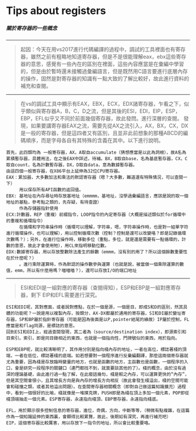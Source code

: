 # **Tips about registers**
##### *關於寄存器的一些概念*
---
> 起因：今天在用vs2017進行代碼編譯的過程中，調試的工具裡面也有寄存器，雖然之前有粗略地知道寄存器，但是不是很能理解eax，ebx這些寄存器的意思，感覺有一些內在的區別在裡面，這些內容應當是在彙編中學習的，但是由於暫時還未接觸過彙編語言，但是既然用C語言要進行底層內存的操作，固然是對寄存器的知識有一點大致的了解比較好，故此進行資料的補充和查閱。  
---
> 在vs的調試工具中顯示有EAX，EBX，ECX，EDX諸寄存器，乍看之下，似乎類似與寄存器A，B，C，D之流，但是其後的ESI，EDI，EIP，ESP，EBP，EFL似乎又不同於前面幾個寄存器，故此發問。進行深層的查閱。
發現，如果要講寄存器EAX之流，需要先從AX之流引入，AX，BX，CX，DX是一般的寄存器，但是這四者又有區別，且並非此前想象的那種ABCD的編碼順序，而是字母各自有其特殊的含義在其中。以下進行說明。

```
首先，此四類均為 一般寄存器，AX，A取自accumulate（猜想應當是以此為詞根），故A名為累積暫存器，具體用法，在之後EAX中詳述，待補。BX，B取自base，名為基底暫存器，CX，C取自count，名為計數暫存器，DX，D取自data，意為數據暫存器。
由這四個一般寄存器，在X86平台上延伸為32位CPU寄存器。
EAX：累加器，大多數加法和乘法的默認寄存器（嗯？大多數，難道還有特殊情況，可以查閱一下）
     用以保存所有API函數的返回值。
EBX: 基地址在內存尋址時存放基地址（emmmm，基地址，沒學過彙編語言，應該是說的取一個地址的基點，參考點之類的，先存疑，有待查證）
     作為存儲器指針使用
ECX:計數器，REP（重複）前綴指令，LOOP指令的內定寄存器（大概是描述類似於for循環中的重複和循環指令）
     在循環和字符串操作時（循環可以理解，字符串，嗯，字符串操作時，也是對一組單字符進行循環操作，也可以理解），用以控制循環次數（控制？控制是還可以改變咯？即是記錄循環次數嗎？）；另外，在進行位操作時，移動多位（重點，多位，就是還是需要有一點循環的，計數的意思，故此才會使用牠），用CL來指明移動位數。
EDX:數據寄存器，用以存放整數除法產生的餘數（emmm，沒有別的用了？所以這個餘數重要性在於什麼呢？）
     。進行乘除運算時，作為默認的操作數參與運算（也就是說，被當做一個乘除運算的數值，emm，所以有什麼用嗎？喵喵喵？），還可以存放I/O的端口地址
```
---
> ESI和EDI是一組對應的寄存器（查閱得知），ESP和EBP是一組對應寄存器，剩下 EIP和EFL需要進行深究。

```
ESI和EDI呢，其對應面，或者說對應點，在於一個是源，一個是目，即成S和D的區別，然其具體的功能呢？一說是用以複製內存，按類分，AX-DX都屬於通用的寄存器，SI和DI屬於變址寄存器，SP和BP屬於指針寄存器（可能是因為後面是以P,pointer結尾的緣故）IP屬於控制，FL應當是和flag同源，是標誌的意思。
回到ESI和EDI上，經過查閱發現，其二者為（source/destination index），即源索引和目索引。索引，即是同目錄相近的東西，也就是一個指向性，門牌號似的東西，用於指向。

ESP和EBP呢，就比較清晰明了，其作用分別是指向棧內存的地址，一者在高位，標誌著棧的頂端，一者在低位，標誌著棧的底端。如若想要對一個程序進行反彙編翻譯，那麼這兩個寄存器就尤為重要，因為棧是存放臨時變量的地方，也就是函數的地方，主函數也是函數，一個程序的入口，會是研究一段程序的關鍵口（連門都找不到，就莫要談其他的了）。棧的概念，由於沒有過深的理論基礎，由此進行過一點了解，在此廢話幾句，棧是較之內存，可以運算更快的“內存”，但是其空間會很小，且其增長方向是與內存的增長方向相反（故此會發生棧溢出，棧的空間可能會和碰撞之類，或者其他溢出問題）。在查閱寄存器相關概念（即對自己做這篇知識擴充）過程中，看到一個很好的比喻，棧就像是一堆撲克牌，PUSH即是為棧在頂上多加一個元素，POP即從棧頂端抽走一個元素。ESP寄存器，永遠指向棧頂，EBP寄存器，永遠指向棧底。

EFL，用於顯示很多控制信息的寄存器，進位，奇偶，方向，中斷等等，（稍微有點複雜，在這篇作為一個知識延伸的東西裏，會顯得比較累贅，故此，後期如有深究，再進行補充吧）
EIP，這個寄存器比較厲害，用以存放下一指令的地址，所以會比較重要咯。
